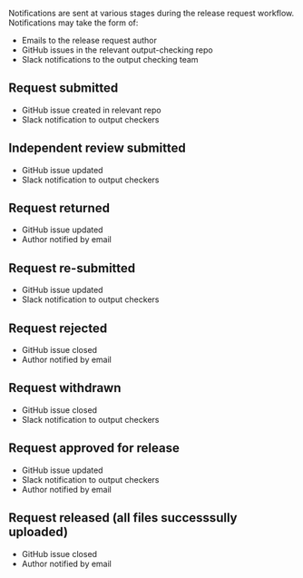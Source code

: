 Notifications are sent at various stages during the release request workflow. Notifications may take the form of:

- Emails to the release request author
- GitHub issues in the relevant output-checking repo
- Slack notifications to the output checking team


## Request submitted

- GitHub issue created in relevant repo
- Slack notification to output checkers

## Independent review submitted

- GitHub issue updated
- Slack notification to output checkers

## Request returned

- GitHub issue updated
- Author notified by email

## Request re-submitted

- GitHub issue updated
- Slack notification to output checkers

## Request rejected

- GitHub issue closed
- Author notified by email

## Request withdrawn

- GitHub issue closed
- Slack notification to output checkers

## Request approved for release

- GitHub issue updated
- Slack notification to output checkers
- Author notified by email

## Request released (all files successsully uploaded)

- GitHub issue closed
- Author notified by email
